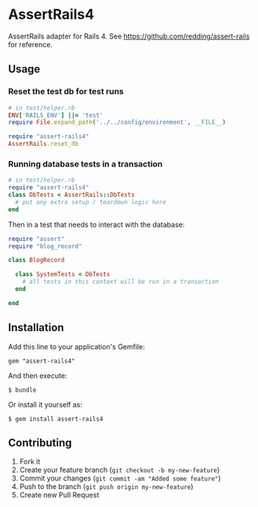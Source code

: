 # AssertRails4

AssertRails adapter for Rails 4.  See https://github.com/redding/assert-rails for reference.

## Usage

### Reset the test db for test runs

```ruby
# in test/helper.rb
ENV['RAILS_ENV'] ||= 'test'
require File.expand_path('../../config/environment', __FILE__)

require "assert-rails4"
AssertRails.reset_db
```

### Running database tests in a transaction

```ruby
# in test/helper.rb
require "assert-rails4"
class DbTests < AssertRails::DbTests
  # put any extra setup / teardown logic here
end
```

Then in a test that needs to interact with the database:

```ruby
require "assert"
require "blog_record"

class BlogRecord

  class SystemTests < DbTests
    # all tests in this context will be run in a transaction
  end

end
```

## Installation

Add this line to your application's Gemfile:

    gem "assert-rails4"

And then execute:

    $ bundle

Or install it yourself as:

    $ gem install assert-rails4

## Contributing

1. Fork it
2. Create your feature branch (`git checkout -b my-new-feature`)
3. Commit your changes (`git commit -am "Added some feature"`)
4. Push to the branch (`git push origin my-new-feature`)
5. Create new Pull Request
